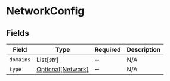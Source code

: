 # NetworkConfig


## Fields

| Field                                               | Type                                                | Required                                            | Description                                         |
| --------------------------------------------------- | --------------------------------------------------- | --------------------------------------------------- | --------------------------------------------------- |
| `domains`                                           | List[*str*]                                         | :heavy_minus_sign:                                  | N/A                                                 |
| `type`                                              | [Optional[Network]](../../models/shared/network.md) | :heavy_minus_sign:                                  | N/A                                                 |